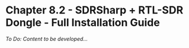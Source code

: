 ﻿# Chapter 8.2 - SDRSharp + RTL-SDR Dongle - Full Installation Guide

*To Do: Content to be developed...*
